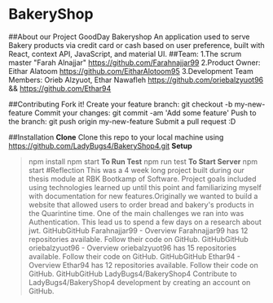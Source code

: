 # BakeryShop

##About our Project
GoodDay Bakeryshop
An application used to serve Bakery products via credit card or cash based on user preference, built with React, context API, JavaScript, and material UI.
##Team:
1.The scrum master "Farah Alnajjar" https://github.com/Farahnajjar99
2.Product Owner: Eithar Alatoom https://github.com/EitharAlotoom95
3.Development Team Members: Orieb Alzyuot, Ethar Nawafleh https://github.com/oriebalzyuot96 && https://github.com/Ethar94

##Contributing
Fork it!
Create your feature branch: git checkout -b my-new-feature
Commit your changes: git commit -am 'Add some feature'
Push to the branch: git push origin my-new-feature
Submit a pull request :D

##Installation
**Clone**
Clone this repo to your local machine using https://github.com/LadyBugs4/BakeryShop4.git
**Setup**

> npm install
> npm start
> **To Run Test**
> npm run test
> **To Start Server**
> npm start
> #Reflection
> This was a 4 week long project built during our thesis module at RBK Bootkamp of Software. Project goals included using technologies learned up until this point and familiarizing myself with documentation for new features.Originally we wanted to build a website that allowed users to order bread and bakery's products in the Quarintine time.
> One of the main challenges we ran into was Authentication. This lead us to spend a few days on a research about jwt.
> GitHubGitHub
> Farahnajjar99 - Overview
> Farahnajjar99 has 12 repositories available. Follow their code on GitHub.
> GitHubGitHub
> oriebalzyuot96 - Overview
> oriebalzyuot96 has 15 repositories available. Follow their code on GitHub.
> GitHubGitHub
> Ethar94 - Overview
> Ethar94 has 12 repositories available. Follow their code on GitHub.
> GitHubGitHub
> LadyBugs4/BakeryShop4
> Contribute to LadyBugs4/BakeryShop4 development by creating an account on GitHub.

